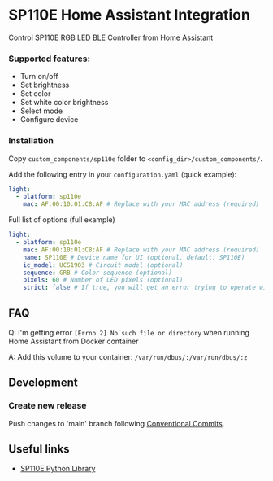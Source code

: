 # SP110E Home Assistant Integration

Control SP110E RGB LED BLE Controller from Home Assistant

### Supported features:

- Turn on/off
- Set brightness
- Set color
- Set white color brightness
- Select mode
- Configure device

### Installation

Copy `custom_components/sp110e` folder to `<config_dir>/custom_components/`.

Add the following entry in your `configuration.yaml` (quick example):

```yaml
light:
  - platform: sp110e
    mac: AF:00:10:01:C8:AF # Replace with your MAC address (required)
```

Full list of options (full example)

```yaml
light:
  - platform: sp110e
    mac: AF:00:10:01:C8:AF # Replace with your MAC address (required)
    name: SP110E # Device name for UI (optional, default: SP110E)
    ic_model: UCS1903 # Circuit model (optional)
    sequence: GRB # Color sequence (optional)
    pixels: 60 # Number of LED pixels (optional)
    strict: false # If true, you will get an error trying to operate with offline device (optional, default: false)
```

## FAQ

Q: I'm getting error `[Errno 2] No such file or directory` when running Home Assistant from Docker container

A: Add this volume to your container: `/var/run/dbus/:/var/run/dbus/:z`

## Development

### Create new release

Push changes to 'main' branch following [Conventional Commits](https://www.conventionalcommits.org/en/v1.0.0/).

## Useful links

- [SP110E Python Library](https://github.com/roslovets/SP110E)
